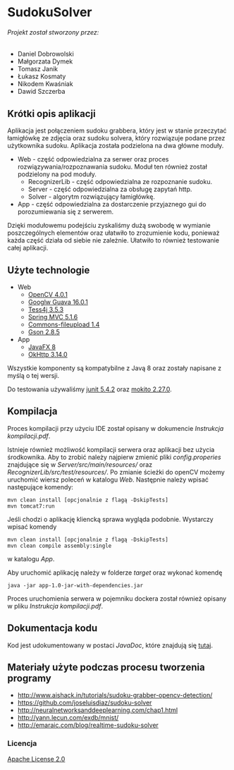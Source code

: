 # SudokuSolver #

###### Projekt został stworzony przez:
* Daniel Dobrowolski
* Małgorzata Dymek
* Tomasz Janik
* Łukasz Kosmaty
* Nikodem Kwaśniak
* Dawid Szczerba

## Krótki opis aplikacji ##

Aplikacja jest połączeniem sudoku grabbera, który jest w stanie przeczytać łamigłówkę ze zdjęcia oraz sudoku solvera, który rozwiązuje podane przez użytkownika sudoku.
Aplikacja została podzielona na dwa główne moduły.
* Web - część odpowiedzialna za serwer oraz proces rozwiązywania/rozpoznawania sudoku. Moduł ten również został podzielony na pod moduły.
    * RecognizerLib - część odpowiedzialna ze rozpoznanie sudoku.
    * Server - część odpowiedzialna za obsługę zapytań http.
    * Solver - algorytm rozwiązujący łamigłówkę.
* App - część odpowiedzialna za dostarczenie przyjaznego gui do porozumiewania się z serwerem.

Dzięki modułowemu podejściu zyskaliśmy dużą swobodę w wymianie poszczególnych elementów oraz ułatwiło to zrozumienie kodu, ponieważ każda część działa od siebie nie zależnie. Ułatwiło to również testowanie całej aplikacji.
## Użyte technologie ##

* Web
    * [OpenCV 4.0.1](https://docs.opencv.org/4.0.1/)
    * [Googlw Guava 16.0.1](https://github.com/google/guava/tree/v16.0.1)
    * [Tess4j 3.5.3](https://github.com/nguyenq/tess4j/tree/tess4j-3.5.3)
    * [Spring MVC 5.1.6](https://github.com/spring-projects/spring-framework)
    * [Commons-fileupload 1.4](https://commons.apache.org/proper/commons-fileupload/)
    * [Gson 2.8.5](https://github.com/google/gson/tree/gson-parent-2.8.5)
* App
    * [JavaFX 8](https://openjfx.io/)
    * [OkHttp 3.14.0](https://square.github.io/okhttp/)

Wszystkie komponenty są kompatybilne z Javą 8 oraz zostały napisane z myślą o tej wersji.

Do testowania używaliśmy [junit 5.4.2](https://junit.org/junit5/) oraz [mokito 2.27.0](https://site.mockito.org/).

## Kompilacja ##

Proces kompilacji przy użyciu IDE został opisany w dokumencie _Instrukcja kompilacji.pdf_.

Istnieje również możliwość kompilacji serwera oraz aplikacji bez użycia środkownika.
Aby to zrobić należy najpierw zmienić pliki _config.properies_ znajdujące się w _Server/src/main/resources/_ oraz _RecognizerLib/src/test/resources/_. Po zmianie ścieżki do openCV możemy uruchomić wiersz poleceń w katalogu _Web_. Następnie należy wpisać następujące komendy:
```
mvn clean install [opcjonalnie z flagą -DskipTests]
mvn tomcat7:run
```

Jeśli chodzi o aplikację kliencką sprawa wygląda podobnie. Wystarczy wpisać komendy
```
mvn clean install [opcjonalnie z flagą -DskipTests]
mvn clean compile assembly:single
```
w katalogu _App_.

Aby uruchomić aplikację należy w folderze _target_ oraz wykonać komendę
```
java -jar app-1.0-jar-with-dependencies.jar
```

Proces uruchomienia serwera w pojemniku dockera został również opisany w pliku _Instrukcja kompilacji.pdf_.

## Dokumentacja kodu ##

Kod jest udokumentowany w postaci _JavaDoc_, które znajdują się [tutaj](http://ns3102827.ip-54-37-129.eu:10021/).

## Materiały użyte podczas procesu tworzenia programy ##

* http://www.aishack.in/tutorials/sudoku-grabber-opencv-detection/
* https://github.com/joseluisdiaz/sudoku-solver
* http://neuralnetworksanddeeplearning.com/chap1.html
* http://yann.lecun.com/exdb/mnist/
* http://emaraic.com/blog/realtime-sudoku-solver

### Licencja ###
[Apache License 2.0](https://github.com/lukmccall/SudokuSolver/blob/master/LICENSE)

